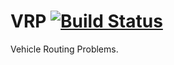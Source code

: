 # VRP [![Build Status](https://travis-ci.org/obeattie/vrp.svg?branch=master)](https://travis-ci.org/obeattie/vrp)

Vehicle Routing Problems.
